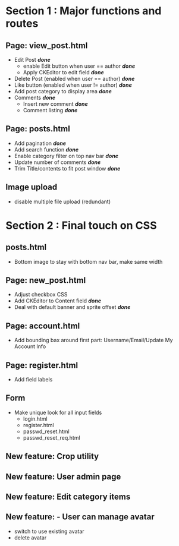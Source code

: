 # Section 1 : Major functions and routes

## Page: view_post.html
- Edit Post  ***done***
  - enable Edit button when user == author  ***done***
  - Apply CKEditor to edit field  ***done***
- Delete Post (enabled when user == author)  ***done***
- Like button (enabled when user != author)  ***done***
- Add post category to display area  ***done***
- Comments  ***done***
  - Insert new comment  ***done***
  - Comment listing  ***done***

## Page: posts.html
- Add pagination  ***done***
- Add search function  ***done***
- Enable category filter on top nav bar  ***done***
- Update number of comments  ***done***
- Trim Title/contents to fit post window  ***done***

## Image upload
- disable multiple file upload (redundant)

# Section 2 : Final touch on CSS

## posts.html
- Bottom image to stay with bottom nav bar, make same width

## Page: new_post.html
- Adjust checkbox CSS
- Add CKEditor to Content field  ***done***
- Deal with default banner and sprite offset  ***done***

## Page: account.html
- Add bounding bax around first part: Username/Email/Update My Account Info

## Page: register.html
- Add field labels

## Form
- Make unique look for all input fields
  - login.html
  - register.html
  - passwd_reset.html
  - passwd_reset_req.html

## New feature: Crop utility
## New feature: User admin page
## New feature: Edit category items
## New feature: - User can manage avatar
  - switch to use existing avatar
  - delete avatar
